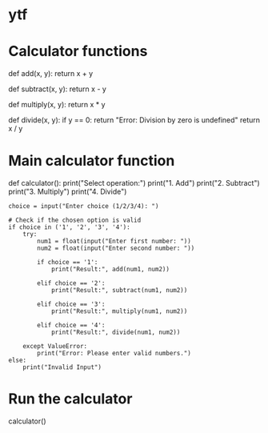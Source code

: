 # ytf
# Calculator functions
def add(x, y):
    return x + y

def subtract(x, y):
    return x - y

def multiply(x, y):
    return x * y

def divide(x, y):
    if y == 0:
        return "Error: Division by zero is undefined"
    return x / y

# Main calculator function
def calculator():
    print("Select operation:")
    print("1. Add")
    print("2. Subtract")
    print("3. Multiply")
    print("4. Divide")

    choice = input("Enter choice (1/2/3/4): ")

    # Check if the chosen option is valid
    if choice in ('1', '2', '3', '4'):
        try:
            num1 = float(input("Enter first number: "))
            num2 = float(input("Enter second number: "))

            if choice == '1':
                print("Result:", add(num1, num2))

            elif choice == '2':
                print("Result:", subtract(num1, num2))

            elif choice == '3':
                print("Result:", multiply(num1, num2))

            elif choice == '4':
                print("Result:", divide(num1, num2))

        except ValueError:
            print("Error: Please enter valid numbers.")
    else:
        print("Invalid Input")

# Run the calculator
calculator()
